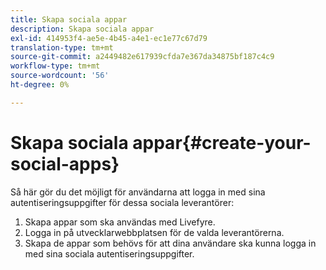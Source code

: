 ```yaml
---
title: Skapa sociala appar
description: Skapa sociala appar
exl-id: 414953f4-ae5e-4b45-a4e1-ec1e77c67d79
translation-type: tm+mt
source-git-commit: a2449482e617939cfda7e367da34875bf187c4c9
workflow-type: tm+mt
source-wordcount: '56'
ht-degree: 0%

---
```


# Skapa sociala appar{#create-your-social-apps}

Så här gör du det möjligt för användarna att logga in med sina autentiseringsuppgifter för dessa sociala leverantörer:

1. Skapa appar som ska användas med Livefyre.
1. Logga in på utvecklarwebbplatsen för de valda leverantörerna.
1. Skapa de appar som behövs för att dina användare ska kunna logga in med sina sociala autentiseringsuppgifter.
